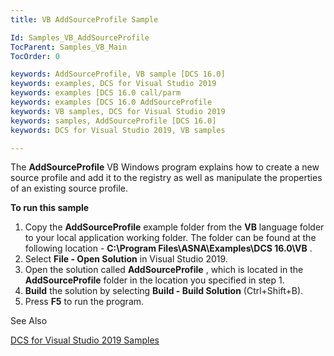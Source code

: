 ```yaml
---
title: VB AddSourceProfile Sample

Id: Samples_VB_AddSourceProfile
TocParent: Samples_VB_Main
TocOrder: 0

keywords: AddSourceProfile, VB sample [DCS 16.0]
keywords: examples, DCS for Visual Studio 2019
keywords: examples [DCS 16.0 call/parm
keywords: examples [DCS 16.0 AddSourceProfile
keywords: VB samples, DCS for Visual Studio 2019
keywords: samples, AddSourceProfile [DCS 16.0]
keywords: DCS for Visual Studio 2019, VB samples

---
```


The **AddSourceProfile** VB Windows program explains how to create a new source profile and add it to the registry as well as manipulate the properties of an existing source profile.

**To run this sample** 
1. Copy the **AddSourceProfile**  example folder from the **VB** 
					language folder to your local application working folder.  The folder can 
					be found at the following location - **C:\Program Files\ASNA\Examples\DCS 
					16.0\VB** .
2. Select **File - Open Solution** 
				in Visual Studio 2019.
3. Open the solution called **AddSourceProfile** , which is 
					located in the **AddSourceProfile** 
				folder in the location you specified in step 1.
4. **Build**  the solution by selecting **Build - Build Solution** 
				(Ctrl+Shift+B).
5. Press **F5**  to run the program.

See Also

[DCS for Visual Studio 2019 Samples](samples-main.html)
